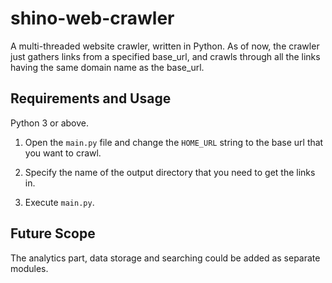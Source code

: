 # shino-web-crawler

A multi-threaded website crawler, written in Python. As of now, the crawler just gathers links from a specified base_url, and crawls through all the links having the same domain name as the base_url.

## Requirements and Usage

Python 3 or above.

1. Open the `main.py` file and change the `HOME_URL` string to the base url that you want to crawl.

2. Specify the name of the output directory that you need to get the links in.

3. Execute `main.py`.

## Future Scope

The analytics part, data storage and searching could be added as separate modules.
